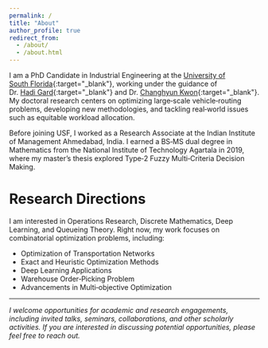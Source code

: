 ```yaml
---
permalink: /
title: "About"
author_profile: true
redirect_from: 
  - /about/
  - /about.html
---
```


I am a PhD Candidate in Industrial Engineering at the [University of South Florida](https://www.usf.edu){:target="_blank"}, working under the guidance of Dr. [Hadi Gard](http://www.eng.usf.edu/~hcharkhgard/){:target="_blank"} and Dr. [Changhyun Kwon](https://www.chkwon.net){:target="_blank"}. My doctoral research centers on optimizing large‑scale vehicle‑routing problems, developing new methodologies, and tackling real‑world issues such as equitable workload allocation.

Before joining USF, I worked as a Research Associate at the Indian Institute of Management Ahmedabad, India. I earned a BS‑MS dual degree in Mathematics from the National Institute of Technology Agartala in 2019, where my master’s thesis explored Type‑2 Fuzzy Multi‑Criteria Decision Making.

Research Directions
======
I am interested in Operations Research, Discrete Mathematics, Deep Learning, and Queueing Theory. Right now, my work focuses on combinatorial optimization problems, including:

* Optimization of Transportation Networks  
* Exact and Heuristic Optimization Methods  
* Deep Learning Applications  
* Warehouse Order‑Picking Problem  
* Advancements in Multi‑objective Optimization  



---
<!-- Abhay Sobhanan's detailed CV is available [[here](https://abhaysobhanan.github.io/files/Abhay_CV.pdf){:target="_blank"}]. -->

*I welcome opportunities for academic and research engagements, including invited talks, seminars, collaborations, and other scholarly activities. If you are interested in discussing potential opportunities, please feel free to reach out.*

